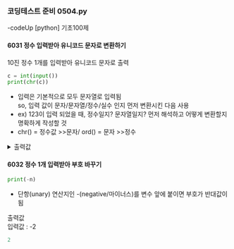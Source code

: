### 코딩테스트 준비 0504.py

-codeUp [python] 기초100제

#### 6031 정수 입력받아 유니코드 문자로 변환하기
10진 정수 1개를 입력받아 유니코드 문자로 출력
```py
c = int(input())
print(chr(c))
```
* 입력은 기본적으로 모두 문자열로 입력됨<br>
  so, 입력 값이 문자/문자열/정수/실수 인지 먼저 변환시킨 다음 사용
* ex) 123이 입력 되었을 때, 정수일지? 문자열일지? 먼저 해석하고 어떻게 변환할지 명확하게 작성할 것
* chr() = 정수값 >>문자/ ord() = 문자 >>정수
<details><summary>출력값</summary>
  입력값 : 65
  
  ```py
  A
  ```
  
  </details>

#### 6032 정수 1개 입력받아 부호 바꾸기
```py
print(-n)
```
* 단항(unary) 연산지인 -(negative/마이너스)를 변수 앞에 붙이면 부호가 반대값이 됨
</details><summary>출력값</summary>
  입력값 : -2
  
  ```py
  2
  ```
  
  </details>
